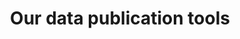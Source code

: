 ---
title: Our data publication tools
summary: ARChive is our platform to publish your research data via the ARChigator.
icon: tabler:file-like
href: "/articles/data-publication-archive"
---